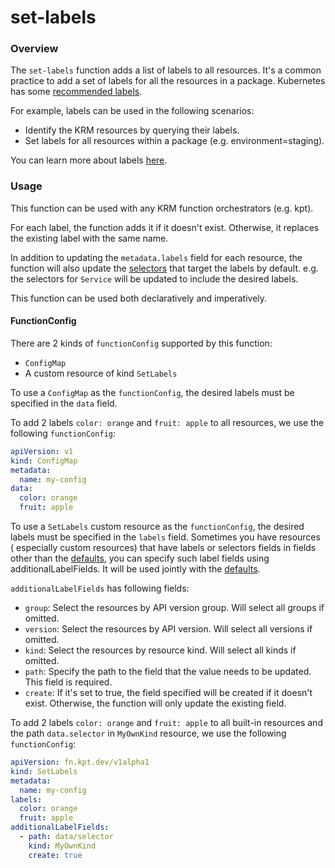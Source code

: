 # set-labels

### Overview

<!--mdtogo:Short-->

The `set-labels` function adds a list of labels to all resources. It's a common
practice to add a set of labels for all the resources in a package. Kubernetes
has some [recommended labels].

For example, labels can be used in the following scenarios:

- Identify the KRM resources by querying their labels.
- Set labels for all resources within a package (e.g. environment=staging).

<!--mdtogo-->

You can learn more about labels [here][labels].

### Usage

This function can be used with any KRM function orchestrators (e.g. kpt).

For each label, the function adds it if it doesn't exist. Otherwise, it replaces
the existing label with the same name.

In addition to updating the `metadata.labels` field for each resource, the
function will also update the [selectors][commonlabels] that target the labels
by default. e.g. the selectors for `Service` will be updated to include the
desired labels.

This function can be used both declaratively and imperatively.

#### FunctionConfig

<!--mdtogo:Long-->

There are 2 kinds of `functionConfig` supported by this function:

- `ConfigMap`
- A custom resource of kind `SetLabels`

To use a `ConfigMap` as the `functionConfig`, the desired labels must be
specified in the `data` field.

To add 2 labels `color: orange` and `fruit: apple` to all resources, we use the
following `functionConfig`:

```yaml
apiVersion: v1
kind: ConfigMap
metadata:
  name: my-config
data:
  color: orange
  fruit: apple
```

To use a `SetLabels` custom resource as the `functionConfig`, the desired labels
must be specified in the `labels` field. Sometimes you have resources (
especially custom resources) that have labels or selectors fields in fields
other than the [defaults][commonlabels], you can specify such label fields using
additionalLabelFields. It will be used jointly with the
[defaults][commonlabels].

`additionalLabelFields` has following fields:

- `group`: Select the resources by API version group. Will select all groups if
  omitted.
- `version`: Select the resources by API version. Will select all versions if
  omitted.
- `kind`: Select the resources by resource kind. Will select all kinds if
  omitted.
- `path`: Specify the path to the field that the value needs to be updated. This
  field is required.
- `create`: If it's set to true, the field specified will be created if it
  doesn't exist. Otherwise, the function will only update the existing field.

To add 2 labels `color: orange` and `fruit: apple` to all built-in resources and
the path `data.selector` in `MyOwnKind` resource, we use the
following `functionConfig`:

```yaml
apiVersion: fn.kpt.dev/v1alpha1
kind: SetLabels
metadata:
  name: my-config
labels:
  color: orange
  fruit: apple
additionalLabelFields:
  - path: data/selector
    kind: MyOwnKind
    create: true
```

<!--mdtogo-->

[labels]: https://kubernetes.io/docs/concepts/overview/working-with-objects/labels/

[recommended labels]: https://kubernetes.io/docs/concepts/overview/working-with-objects/common-labels/

[commonlabels]: https://github.com/kubernetes-sigs/kustomize/blob/master/api/konfig/builtinpluginconsts/commonlabels.go#L6
